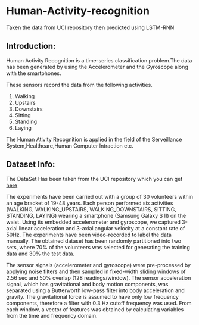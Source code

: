# Human-Activity-recognition
<p>Taken the data from UCI repository then predicted using LSTM-RNN</p>
<h2>Introduction:</h2>
<p>Human Activity Recognition is a time-series classification problem.The data has been generated by using the Accelerometer and the Gyroscope along with the smartphones.</p>
<p>These sensors record the data from the following activities.</p>
<ol>
  <li>Walking</li>
  <li>Upstairs</li>
  <li>Downstairs</li>
  <li>Sitting</li>
  <li>Standing</li>
  <li>Laying</li>
</ol>
<p>The Human Ativity Recognition is applied in the field of the  Serveillance System,Healthcare,Human Computer Intraction etc.</p>
<h2> Dataset Info:</h2>
<p>The DataSet Has been taken from the UCI repository which you can get <a href="https://archive.ics.uci.edu/ml/datasets/human+activity+recognition+using+smartphones">here </a></p>
<p>The experiments have been carried out with a group of 30 volunteers within an age bracket of 19-48 years. Each person performed six activities (WALKING, WALKING_UPSTAIRS, WALKING_DOWNSTAIRS, SITTING, STANDING, LAYING) wearing a smartphone (Samsung Galaxy S II) on the waist. Using its embedded accelerometer and gyroscope, we captured 3-axial linear acceleration and 3-axial angular velocity at a constant rate of 50Hz. The experiments have been video-recorded to label the data manually. The obtained dataset has been randomly partitioned into two sets, where 70% of the volunteers was selected for generating the training data and 30% the test data.

The sensor signals (accelerometer and gyroscope) were pre-processed by applying noise filters and then sampled in fixed-width sliding windows of 2.56 sec and 50% overlap (128 readings/window). The sensor acceleration signal, which has gravitational and body motion components, was separated using a Butterworth low-pass filter into body acceleration and gravity. The gravitational force is assumed to have only low frequency components, therefore a filter with 0.3 Hz cutoff frequency was used. From each window, a vector of features was obtained by calculating variables from the time and frequency domain.</p>
